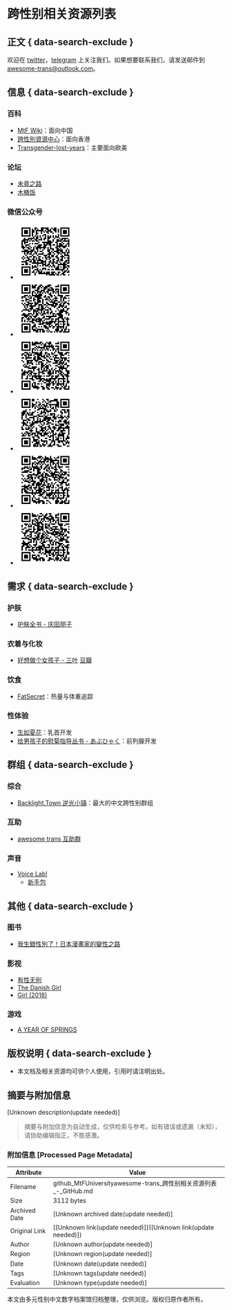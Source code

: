 # 跨性别相关资源列表

## 正文 { data-search-exclude }


欢迎在 [twitter](https://twitter.com/awesome_trans)，[telegram](https://t.me/awesome_trans) 上关注我们。如果想要联系我们，请发送邮件到 [awesome-trans@outlook.com](mailto:awesome-trans@outlook.com)。

## 信息 { data-search-exclude }

### 百科

-   [MtF Wiki](https://mtf.wiki)：面向中国
-   [跨性別資源中心](https://www.tgr.org.hk)：面向香港
-   [Transgender-lost-years](https://github.com/KristallWang/Transgender-lost-years)：主要面向欧美

### 论坛

-   [未竟之路](https://trnt.tw)
-   [木桶饭](http://mtf.pub)

### 微信公众号

-   ![北同文化](https://github.com/MtFUniversity/awesome-trans/blob/main/asset/wechat-official/%E5%8C%97%E5%90%8C%E6%96%87%E5%8C%96.bmp)
-   ![北同心理](https://github.com/MtFUniversity/awesome-trans/blob/main/asset/wechat-official/%E5%8C%97%E5%90%8C%E5%BF%83%E7%90%86.bmp)
-   ![北同服务号](https://github.com/MtFUniversity/awesome-trans/blob/main/asset/wechat-official/%E5%8C%97%E5%90%8C%E6%9C%8D%E5%8A%A1%E5%8F%B7.bmp)
-   ![跨儿说TransTalks](https://github.com/MtFUniversity/awesome-trans/blob/main/asset/wechat-official/%E8%B7%A8%E5%84%BF%E8%AF%B4TransTalks.bmp)
-   ![跨儿心理](https://github.com/MtFUniversity/awesome-trans/blob/main/asset/wechat-official/%E8%B7%A8%E5%84%BF%E5%BF%83%E7%90%86.bmp)
-   ![BIE别的女孩](https://github.com/MtFUniversity/awesome-trans/blob/main/asset/wechat-official/BIE%E5%88%AB%E7%9A%84%E5%A5%B3%E5%AD%A9.bmp)

## 需求 { data-search-exclude }

### 护肤

-   [护肤全书 - 庆田朋子](https://book.douban.com/subject/30218334/)

### 衣着与化妆

-   [好想做个女孩子 - 三叶](https://zh.moegirl.org.cn/%E5%A5%BD%E6%83%B3%E5%81%9A%E4%B8%AA%E5%A5%B3%E5%AD%A9%E5%AD%90) [豆瓣](https://book.douban.com/subject/2255381/)

### 饮食

-   [FatSecret](https://www.fatsecret.cn/%E7%83%AD%E9%87%8F%E8%90%A5%E5%85%BB/)：热量与体重追踪

### 性体验

-   [生如夏花](https://wiki.viva-la-vita.org)：乳首开发
-   [给男孩子的慰菊指导丛书 - あぶひゃく](https://book.douban.com/subject/4170326/)：前列腺开发

## 群组 { data-search-exclude }

### 综合

-   [Backlight.Town 逆光小镇](https://t.me/joinchat/TW3bMPjX7uAC9Be-)：最大的中文跨性别群组

### 互助

-   [awesome trans 互助群](https://t.me/awesome_trans_group)

### 声音

-   [Voice Lab!](https://t.me/joinchat/P8X8LEo6Uzx3GTALFY67Aw)
    -   [新手包](https://github.com/awesome-trans/archive/blob/main/%E5%A3%B0%E9%9F%B3/Voice%20Lab!%20%E6%96%B0%E6%89%8B%E5%8C%85)

## 其他 { data-search-exclude }

### 图书

-   [我生錯性別了！日本漫畫家的變性之路](https://book.douban.com/subject/27205457/)

### 影视

-   [有性无别](https://v.qq.com/x/cover/tu7xm78m69hnuxb/t035367oqxq.html)
-   [The Danish Girl](https://www.imdb.com/title/tt0810819/)
-   [Girl (2018)](https://www.imdb.com/title/tt8254556/)

### 游戏

-   [A YEAR OF SPRINGS](https://itch.io/c/656634/a-year-of-springs-spring-trilogy)

## 版权说明 { data-search-exclude }

- 本文档及相关资源均可供个人使用，引用时请注明出处。
<!-- tcd_original_link https://github.com/MtFUniversity/awesome-trans -->


## 摘要与附加信息

<!-- tcd_abstract -->
[Unknown description(update needed)]
<!-- tcd_abstract_end -->

> 摘要与附加信息为自动生成，仅供检索与参考。如有错误或遗漏（未知），请协助编辑指正，不胜感激。

### 附加信息 [Processed Page Metadata]

| Attribute       | Value                                  |
|-----------------|----------------------------------------|
| Filename        | github_MtFUniversityawesome-trans_跨性别相关资源列表_-_GitHub.md                             |
| Size            | 3112 bytes                           |
| Archived Date   | [Unknown archived date(update needed)]                             |
| Original Link   | [[Unknown link(update needed)]]([Unknown link(update needed)])                       |
| Author          | [Unknown author(update needed)]                               |
| Region          | [Unknown region(update needed)]                               |
| Date            | [Unknown date(update needed)]                                 |
| Tags            | [Unknown tags(update needed)]                                 |
| Evaluation            | [Unknown type(update needed)]                                 |
<!-- tcd_table_end -->

本文由多元性别中文数字档案馆归档整理，仅供浏览。版权归原作者所有。
